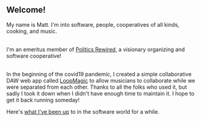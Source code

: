 ## Welcome! 

My name is Matt.  I'm into software, people, cooperatives of all kinds, cooking, and music.  

<br/>
I'm an emeritus member of <a href="https://www.politicsrewired.com/">Politics Rewired</a>, a visionary organizing and software cooperative! 
<br/><br/>


In the beginning of the covid19 pandemic, I created a simple collaborative DAW web app called <a href=https://github.com/mgoldfield/nodelooper>LoopMagic</a> to allow musicians to collaborate while we were separated from each other.  Thanks to all the folks who used it, but sadly I took it down when I didn't have enough time to maintain it.  I hope to get it back running someday!  

Here's <a href="https://www.dropbox.com/s/qe7b7juec3525xw/Software%20Engineering%20%2723.pdf?dl=0">what I've been up</a> to in the software world for a while. 

